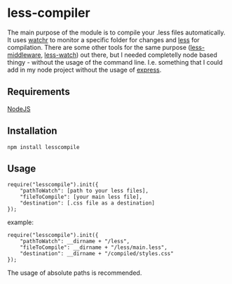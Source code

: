 # less-compiler

The main purpose of the module is to compile your .less files automatically. It uses [watchr](https://npmjs.org/package/watchr) to monitor a specific folder for changes and [less](https://npmjs.org/package/less) for compilation. There are some other tools for the same purpose ([less-middleware](https://npmjs.org/package/less-middleware), [less-watch](https://npmjs.org/package/less-watch)) out there, but I needed completelly node based thingy - without the usage of the command line. I.e. something that I could add in my node project without the usage of [express](http://expressjs.com/).

## Requirements
[NodeJS](http://nodejs.org/)

## Installation

    npm install lesscompile

## Usage

    require("lesscompile").init({
        "pathToWatch": [path to your less files],
        "fileToCompile": [your main less file],
        "destination": [.css file as a destination]
    });

example: 

    require("lesscompile").init({
        "pathToWatch": __dirname + "/less",
        "fileToCompile": __dirname + "/less/main.less",
        "destination": __dirname + "/compiled/styles.css"
    });

The usage of absolute paths is recommended.
